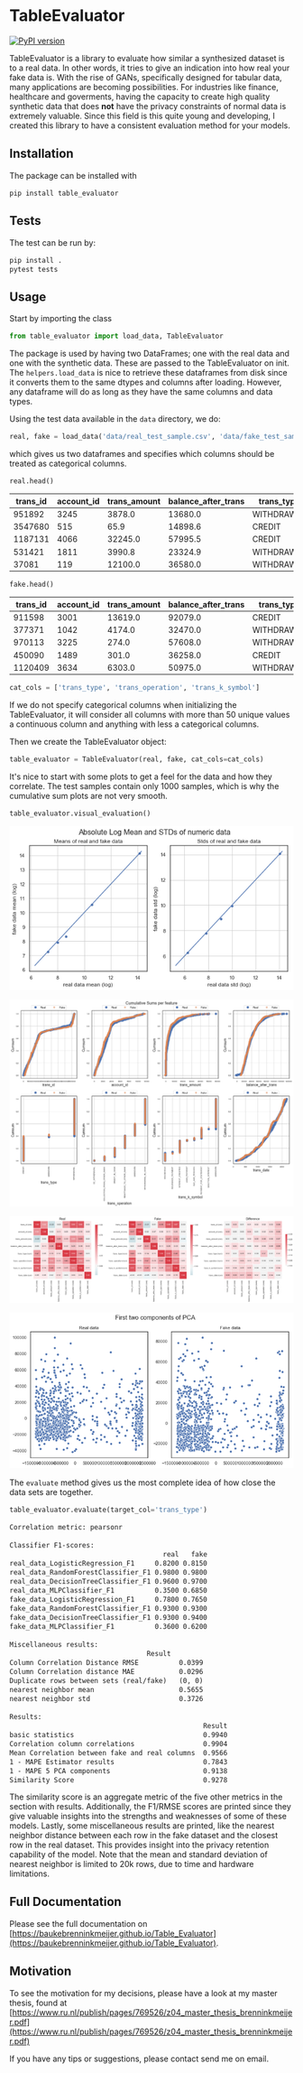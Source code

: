 # TableEvaluator
[![PyPI version](https://badge.fury.io/py/table-evaluator.svg)](https://badge.fury.io/py/table-evaluator)

TableEvaluator is a library to evaluate how similar a synthesized dataset is to a real data. In other words, it tries to give an indication into how real your fake data is. With the rise of GANs, specifically designed for tabular data, many applications are becoming possibilities. For industries like finance, healthcare and goverments, having the capacity to create high quality synthetic data that does **not** have the privacy constraints of normal data is extremely valuable. Since this field is this quite young and developing, I created this library to have a consistent evaluation method for your models.

## Installation
The package can be installed with
```
pip install table_evaluator
```

## Tests
The test can be run by:
```
pip install .
pytest tests
```

## Usage
Start by importing the class
```Python
from table_evaluator import load_data, TableEvaluator
```

The package is used by having two DataFrames; one with the real data and one with the synthetic data. These are passed to the TableEvaluator on init.
The `helpers.load_data` is nice to retrieve these dataframes from disk since it converts them to the same dtypes and columns after loading. However, any dataframe will do as long as they have the same columns and data types.

 Using the test data available in the `data` directory, we do:

```python
real, fake = load_data('data/real_test_sample.csv', 'data/fake_test_sample.csv')

```
which gives us two dataframes and specifies which columns should be treated as categorical columns.

```python
real.head()
```


| trans_id | account_id | trans_amount | balance_after_trans | trans_type | trans_operation            | trans_k_symbol    | trans_date |
|----------|------------|--------------|---------------------|------------|----------------------------|-------------------|------------|
| 951892   | 3245       | 3878.0       | 13680.0             | WITHDRAWAL | REMITTANCE_TO_OTHER_BANK   | HOUSEHOLD         | 2165       |
| 3547680  | 515        | 65.9         | 14898.6             | CREDIT     | UNKNOWN                    | INTEREST_CREDITED | 2006       |
| 1187131  | 4066       | 32245.0      | 57995.5             | CREDIT     | COLLECTION_FROM_OTHER_BANK | UNKNOWN           | 2139       |
| 531421   | 1811       | 3990.8       | 23324.9             | WITHDRAWAL | REMITTANCE_TO_OTHER_BANK   | LOAN_PAYMENT      | 892        |
| 37081    | 119        | 12100.0      | 36580.0             | WITHDRAWAL | WITHDRAWAL_IN_CASH         | UNKNOWN           | 654        |


```python
fake.head()
```

| trans_id | account_id | trans_amount | balance_after_trans | trans_type | trans_operation            | trans_k_symbol | trans_date |
|----------|------------|--------------|---------------------|------------|----------------------------|----------------|------------|
| 911598   | 3001       | 13619.0      | 92079.0             | CREDIT     | COLLECTION_FROM_OTHER_BANK | UNKNOWN        | 1885       |
| 377371   | 1042       | 4174.0       | 32470.0             | WITHDRAWAL | REMITTANCE_TO_OTHER_BANK   | HOUSEHOLD      | 1483       |
| 970113   | 3225       | 274.0        | 57608.0             | WITHDRAWAL | WITHDRAWAL_IN_CASH         | UNKNOWN        | 1855       |
| 450090   | 1489       | 301.0        | 36258.0             | CREDIT     | CREDIT_IN_CASH             | UNKNOWN        | 885        |
| 1120409  | 3634       | 6303.0       | 50975.0             | WITHDRAWAL | REMITTANCE_TO_OTHER_BANK   | HOUSEHOLD      | 1211       |


```Python
cat_cols = ['trans_type', 'trans_operation', 'trans_k_symbol']
```

If we do not specify categorical columns when initializing the TableEvaluator, it will consider all columns with more than 50 unique values a continuous column and anything with less a categorical columns.

Then we create the TableEvaluator object:
```Python
table_evaluator = TableEvaluator(real, fake, cat_cols=cat_cols)
```

It's nice to start with some plots to get a feel for the data and how they correlate. The test samples contain only 1000 samples, which is why the cumulative sum plots are not very smooth.

```python
table_evaluator.visual_evaluation()
```


![png](images/output_7_0.png)



![png](images/output_7_1.png)



![png](images/output_7_2.png)



![png](images/output_7_3.png)


The `evaluate` method gives us the most complete idea of how close the data sets are together.

```python
table_evaluator.evaluate(target_col='trans_type')
```


    Correlation metric: pearsonr

    Classifier F1-scores:
                                          real   fake
    real_data_LogisticRegression_F1     0.8200 0.8150
    real_data_RandomForestClassifier_F1 0.9800 0.9800
    real_data_DecisionTreeClassifier_F1 0.9600 0.9700
    real_data_MLPClassifier_F1          0.3500 0.6850
    fake_data_LogisticRegression_F1     0.7800 0.7650
    fake_data_RandomForestClassifier_F1 0.9300 0.9300
    fake_data_DecisionTreeClassifier_F1 0.9300 0.9400
    fake_data_MLPClassifier_F1          0.3600 0.6200

    Miscellaneous results:
                                      Result
    Column Correlation Distance RMSE          0.0399
    Column Correlation distance MAE           0.0296
    Duplicate rows between sets (real/fake)   (0, 0)
    nearest neighbor mean                     0.5655
    nearest neighbor std                      0.3726

    Results:
                                                    Result
    basic statistics                                0.9940
    Correlation column correlations                 0.9904
    Mean Correlation between fake and real columns  0.9566
    1 - MAPE Estimator results                      0.7843
    1 - MAPE 5 PCA components                       0.9138
    Similarity Score                                0.9278

 The similarity score is an aggregate metric of the five other metrics in the section with results. Additionally, the F1/RMSE scores are printed since they give valuable insights into the strengths and weaknesses of some of these models. Lastly, some miscellaneous results are printed, like the nearest neighbor distance between each row in the fake dataset and the closest row in the real dataset. This provides insight into the privacy retention capability of the model. Note that the mean and standard deviation of nearest neighbor is limited to 20k rows, due to time and hardware limitations.


## Full Documentation
Please see the full documentation on [https://baukebrenninkmeijer.github.io/Table_Evaluator](https://baukebrenninkmeijer.github.io/Table_Evaluator).

## Motivation
To see the motivation for my decisions, please have a look at my master thesis, found at [https://www.ru.nl/publish/pages/769526/z04_master_thesis_brenninkmeijer.pdf](https://www.ru.nl/publish/pages/769526/z04_master_thesis_brenninkmeijer.pdf)

If you have any tips or suggestions, please contact send me on email.
